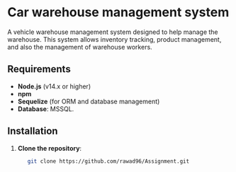 # Car warehouse management system

A vehicle warehouse management system designed to help manage the warehouse. This system allows inventory tracking, product management, and also the management of warehouse workers.

## Requirements

- **Node.js** (v14.x or higher)
- **npm**
- **Sequelize** (for ORM and database management)
- **Database**: MSSQL.

## Installation

1. **Clone the repository**:
   ```bash
      git clone https://github.com/rawad96/Assignment.git
   ```

